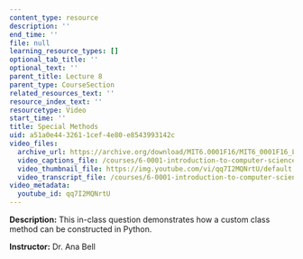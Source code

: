 ```yaml
---
content_type: resource
description: ''
end_time: ''
file: null
learning_resource_types: []
optional_tab_title: ''
optional_text: ''
parent_title: Lecture 8
parent_type: CourseSection
related_resources_text: ''
resource_index_text: ''
resourcetype: Video
start_time: ''
title: Special Methods
uid: a51a0e44-3261-1cef-4e80-e8543993142c
video_files:
  archive_url: https://archive.org/download/MIT6.0001F16/MIT6_0001F16_Lecture_08_exercise_05_300k.mp4
  video_captions_file: /courses/6-0001-introduction-to-computer-science-and-programming-in-python-fall-2016/e17ec394c5c3553298ba3af026480b17_qq7I2MQNrtU.vtt
  video_thumbnail_file: https://img.youtube.com/vi/qq7I2MQNrtU/default.jpg
  video_transcript_file: /courses/6-0001-introduction-to-computer-science-and-programming-in-python-fall-2016/13a7a20e33d6cf30bedf5622c894fd17_qq7I2MQNrtU.pdf
video_metadata:
  youtube_id: qq7I2MQNrtU
---
```




**Description:** This in-class question demonstrates how a custom class method can be constructed in Python.

**Instructor:** Dr. Ana Bell